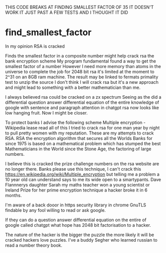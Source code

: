 THIS CODE BREAKS AT FINDING SMALLEST FACTOR OF 35 IT DOESN'T WORK IT JUST PAST A FEW TESTS AND I THOUGHT IT DID
# find_smallest_factor
In my opinion RSA is cracked

Finds the smallest factor in a composite number might help crack rsa the bank encryption scheme
My program fundamental found a way to get the smallest factor of a number
However I need more memory than atoms in the universe to complete the job for 2048 bit rsa it's limited at the moment to 2^31 on an 8GB ram machine.
The result may be linked to fermats primality test to unzip the source
I don't think I will crack rsa but it's a new approach and might lead to something with a better mathematician than me.

I always believed rsa could be cracked on a zx spectrum
Seeing as the did a differential question answer differential equation of the entire knowledge of google with sentence and paragraph attention in chatgpt rsa now looks like low hanging fruit.
Now I might be closer.


To  protect banks I advise the following scheme 
Multiple encryption - Wikipedia
lease read all of this I tried to crack rsa for one man year by night to pull pretty women with my reputation. These are my attempts to crack RSA. RSA the encryption algorithm that secures all the Worlds Banks for since 1975 is based on a mathematical problem which has stumped the best Mathematicians in the World since the Stone Age, the factoring of large numbers.

I believe this is cracked the prize challenge numbers on the rsa website are no longer there. Banks please use this technique, I can't crack this https://en.wikipedia.org/wiki/Multiple_encryption but telling me a problem a 10 year old can understand says to me its wide open to a smartypants. Dave Flannnerys daughter Sarah my maths teacher won a young scientist or Ireland Prize for her prime encryption technique a hacker broke it in 6 months.

I'm aware of a back dooor in https security library in chrome GnuTLS findable by any fool willing to read or ask google.

If they can do a question answer differential equation on the entire of google called chatgpt what hope has 2048 bit factorisation to a hacker.

The nature of the hacker is the bigger the puzzle the more likely it will be cracked hackers love puzzles. I've a buddy Segher who learned russian to read a number theory book.
